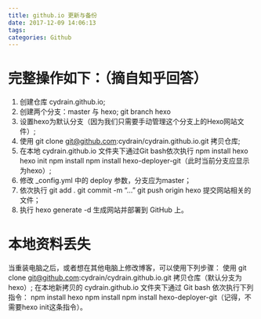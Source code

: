 ```yaml
---
title: github.io 更新与备份
date: 2017-12-09 14:06:13
tags:
categories: Github
---
```


# 完整操作如下：（摘自知乎回答）

1. 创建仓库 cydrain.github.io;
2. 创建两个分支：master 与 hexo;
   git branch hexo
3. 设置hexo为默认分支（因为我们只需要手动管理这个分支上的Hexo网站文件）;
4. 使用 git clone git@github.com:cydrain/cydrain.github.io.git 拷贝仓库;
5. 在本地 cydrain.github.io 文件夹下通过Git bash依次执行
   npm install hexo
   hexo init
   npm install
   npm install hexo-deployer-git（此时当前分支应显示为hexo）;
6. 修改 _config.yml 中的 deploy 参数，分支应为master；
7. 依次执行
   git add .
   git commit -m “…”
   git push origin hexo 提交网站相关的文件；
8. 执行 hexo generate -d 生成网站并部署到 GitHub 上。



# 本地资料丢失

当重装电脑之后，或者想在其他电脑上修改博客，可以使用下列步骤：
使用 git clone git@github.com:cydrain/cydrain.github.io.git 拷贝仓库（默认分支为hexo）;
在本地新拷贝的 cydrain.github.io 文件夹下通过 Git bash 依次执行下列指令：
   npm install hexo
   npm install
   npm install hexo-deployer-git（记得，不需要hexo init这条指令）。
